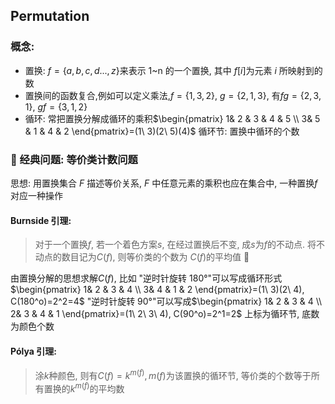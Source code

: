 ## Permutation

### 概念:

- 置换: $f=\{a,b,c,d...,z\}$来表示 1~n 的一个置换, 其中 $f[i]$为元素 $i$ 所映射到的数
- 置换间的函数复合,例如可以定义乘法,$f=\{1,3,2\}$, $g=\{2,1,3\}$, 有$fg=\{2,3,1\}$, $gf=\{3,1,2\}$
- 循环: 常把置换分解成循环的乘积$\begin{pmatrix}
  1& 2 & 3 & 4 & 5 \\
  3& 5 & 1 & 4 & 2
  \end{pmatrix}=(1\ 3)(2\ 5)(4)$
  循环节: 置换中循环的个数

###  经典问题: 等价类计数问题

思想: 用置换集合 $F$ 描述等价关系, $F$ 中任意元素的乘积也应在集合中, 一种置换$f$对应一种操作

#### Burnside 引理:

> 对于一个置换$f$, 若一个着色方案$s$, 在经过置换后不变, 成$s$为$f$的不动点. 将不动点的数目记为$C(f)$, 则等价类的个数为 $C(f)$的平均值 

由置换分解的思想求解$C(f)$, 比如
"逆时针旋转 180°"可以写成循环形式$\begin{pmatrix}
1& 2 & 3 & 4 \\
3& 4 & 1 & 2
\end{pmatrix}=(1\ 3)(2\ 4), C(180^o)=2^2=4$
"逆时针旋转 90°"可以写成$\begin{pmatrix}
1& 2 & 3 & 4 \\
2& 3 & 4 & 1
\end{pmatrix}=(1\ 2\ 3\ 4), C(90^o)=2^1=2$
上标为循环节, 底数为颜色个数

#### Pólya 引理:

> 涂$k$种颜色, 则有$C(f)=k^{m(f)}, m(f)$为该置换的循环节, 等价类的个数等于所有置换的$k^{m(f)}$的平均数
